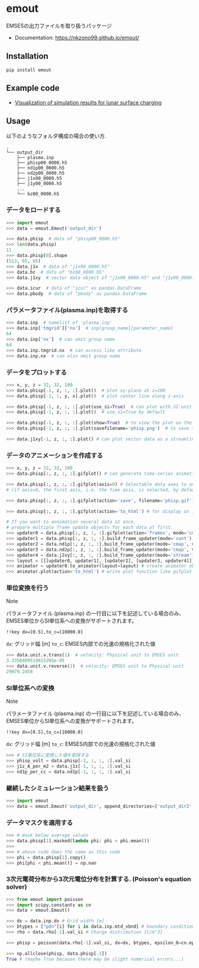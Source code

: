 # emout
EMSESの出力ファイルを取り扱うパッケージ

* Documentation: https://nkzono99.github.io/emout/

## Installation
```
pip install emout
```

## Example code

-  [Visualization of simulation results for lunar surface charging](https://nbviewer.org/github/Nkzono99/examples/blob/main/examples/emout/example.ipynb)

## Usage
以下のようなフォルダ構成の場合の使い方.
```
.
└── output_dir
    ├── plasma.inp
    ├── phisp00_0000.h5
    ├── nd1p00_0000.h5
    ├── nd2p00_0000.h5
    ├── j1x00_0000.h5
    ├── j1y00_0000.h5
    ...
    └── bz00_0000.h5
```

### データをロードする
``` python
>>> import emout
>>> data = emout.Emout('output_dir')

>>> data.phisp  # data of "phisp00_0000.h5"
>>> len(data.phisp)
11
>>> data.phisp[0].shape
(513, 65, 65)
>>> data.j1x  # data of "j1x00_0000.h5"
>>> data.bz  # data of "bz00_0000.h5"
>>> data.j1xy  # vector data object of "j1x00_0000.h5" and "j1y00_0000.h5"

>>> data.icur  # data of "icur" as pandas.DataFrame
>>> data.pbody  # data of "pbody" as pandas.DataFrame
```

### パラメータファイル(plasma.inp)を取得する
```python
>>> data.inp  # namelist of 'plasma.inp'
>>> data.inp['tmgrid']['nx']  # inp[group_name][parameter_name]
64
>>> data.inp['nx']  # can omit group name
64
>>> data.inp.tmgrid.nx  # can access like attribute
>>> data.inp.nx  # can also omit group name
```

### データをプロットする
```python
>>> x, y, z = 32, 32, 100
>>> data.phisp[-1, z, :, :].plot()  # plot xy-plane at z=100
>>> data.phisp[-1, :, y, x].plot()  # plot center line along z-axis

>>> data.phisp[-1, z, :, :].plot(use_si=True)  # can plot with SI-unit (such as x[m], y[m], phisp[V])
>>> data.phisp[-1, z, :, :].plot()  # use_si=True by default

>>> data.phisp[-1, z, :, :].plot(show=True)  # to view the plot on the fly (same as matplotlib.pyplot.show())
>>> data.phisp[-1, z, :, :].plot(savefilename='phisp.png')  # to save to the file

>>> data.j1xy[-1, z, :, :].plot() # can plot vector data as a streamline
```

### データのアニメーションを作成する
```python
>>> x, y, z = 32, 32, 100
>>> data.phisp[:, z, :, :].gifplot() # can generate time-series animation

>>> data.phisp[:, z, :, :].gifplot(axis=0) # Selectable data axes to animate
# (if axis=0, the first axis, i.e. the time axis, is selected, by default axis=0)

>>> data.phisp[:, z, :, :].gifplot(action='save', filename='phisp.gif') # for save on a file

>>> data.phisp[:, z, :, :].gifplot(action='to_html') # for display on jupyter

# If you want to annimation several data at once,
# prepare multiple frame update objects for each data at first.
>>> updater0 = data.phisp[:, z, :, :].gifplot(action='frames', mode='cmap')
>>> updater1 = data.phisp[:, z, :, :].build_frame_updater(mode='cont') # == gifplot(action='frames', mode='cont')
>>> updater2 = data.nd1p[:, z, :, :].build_frame_updater(mode='cmap', vmin=1e-3, vmax=20, norm='log')
>>> updater3 = data.nd2p[:, z, :, :].build_frame_updater(mode='cmap', vmin=1e-3, vmax=20, norm='log')
>>> updater4 = data.j2xy[:, z, :, :].build_frame_updater(mode='stream')
>>> layout = [[[updater0, updater1], [updater2], [updater3, updater4]]]
>>> animator = updater0.to_animator(layout=layout) # create animator object from frame object (phisp: cmap+cont, nd1p: cmap, nd2p: cmap+current-stream)
>>> animator.plot(action='to_html') # write plot function like gifplot 
```

### 単位変換を行う
> [!NOTE]
> パラメータファイル (plasma.inp) の一行目に以下を記述している場合のみ、EMSES単位からSI単位系への変換がサポートされます。
> 
> ```
> !!key dx=[0.5],to_c=[10000.0]
> ```
> 
> ```dx```: グリッド幅 [m]
> ```to_c```: EMSES内部での光速の規格化された値

``` python
>>> data.unit.v.trans(1)  # velocity: Physical unit to EMSES unit
3.3356409519815205e-05
>>> data.unit.v.reverse(1)  # velocity: EMSES unit to Physical unit
29979.2458
```

### SI単位系への変換
> [!NOTE]
> パラメータファイル (plasma.inp) の一行目に以下を記述している場合のみ、EMSES単位からSI単位系への変換がサポートされます。
> 
> ```
> !!key dx=[0.5],to_c=[10000.0]
> ```
> 
> ```dx```: グリッド幅 [m]
> ```to_c```: EMSES内部での光速の規格化された値

``` python
>>> # SI単位系に変換した値を取得する
>>> phisp_volt = data.phisp[-1, :, :, :].val_si
>>> j1z_A_per_m2 = data.j1z[-1, :, :, :].val_si
>>> nd1p_per_cc = data.nd1p[-1, :, :, :].val_si
```

### 継続したシミュレーション結果を扱う
``` python
>>> import emout
>>> data = emout.Emout('output_dir', append_directories=['output_dir2', 'output_dir3'])
```

### データマスクを適用する
``` python
>>> # mask below average values
>>> data.phisp[1].masked(lambda phi: phi < phi.mean())
>>>
>>> # above code does the same as this code
>>> phi = data.phisp[1].copy()
>>> phi[phi < phi.mean()] = np.nan
```

### 3次元電荷分布から3次元電位分布を計算する. (Poisson's equation solver)
``` python
>>> from emout import poisson
>>> import scipy.constants as cn
>>> data = emout.Emout()

>>> dx = data.inp.dx # Grid width [m]
>>> btypes = ["pdn"[i] for i in data.inp.mtd_vbnd] # boundary conditions
>>> rho = data.rho[-1].val_si # Charge distribution [C/m^3]

>>> phisp = poisson(data.rho[-1].val_si, dx=dx, btypes, epsilon_0=cn.epsilon_0)

>>> np.allclose(phisp, data.phisp[-1])
True # (maybe True because there may be slight numerical errors...)
```